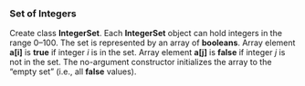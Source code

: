 ### Set of Integers

Create class **IntegerSet**. Each **IntegerSet** object can hold integers in the
range 0–100. The set is represented by an array of **booleans**. Array element **a[i]** is **true** if integer _i_
is in the set. Array element **a[j]** is **false** if integer _j_ is not in the set. The no-argument constructor
initializes the array to the “empty set” (i.e., all **false** values).